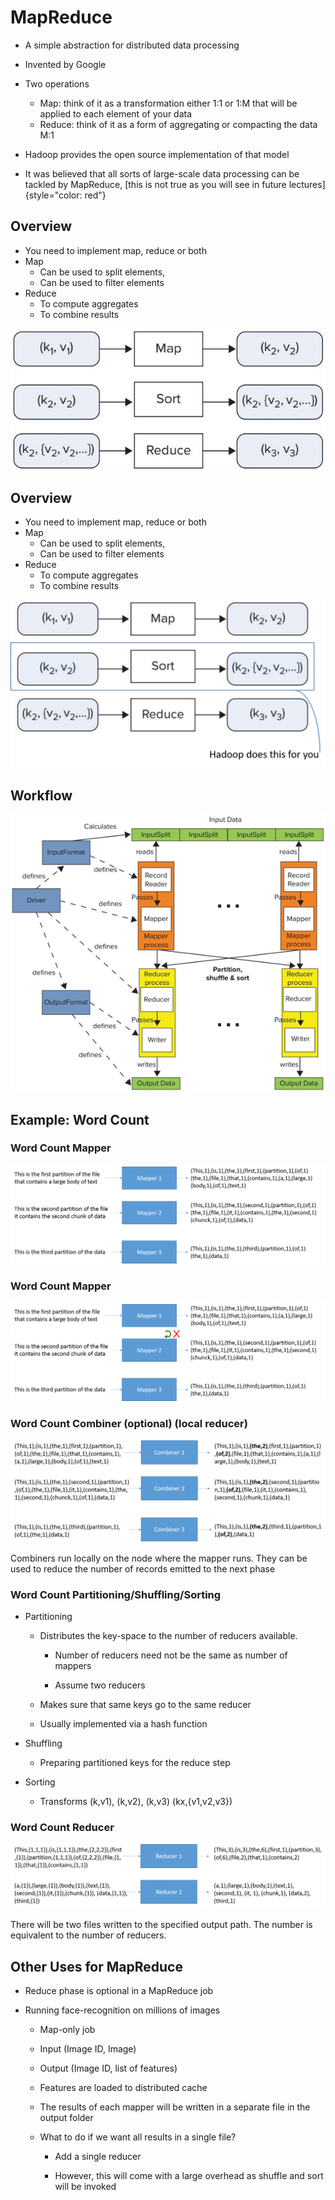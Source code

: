 # MapReduce

-   A simple abstraction for distributed data processing

-   Invented by Google

-   Two operations
    -   Map: think of it as a transformation either 1:1 or 1:M that will be applied to each element of your data
    -   Reduce: think of it as a form of aggregating or compacting the data M:1
-   Hadoop provides the open source implementation of that model

-   It was believed that all sorts of large-scale data processing can be tackled by MapReduce, [this is not true as you will see in future lectures]{style="color: red"}

## Overview


-   You need to implement map, reduce or both
-   Map
    -   Can be used to split elements,
    -   Can be used to filter elements
-   Reduce
    -   To compute aggregates
    -   To combine results

![inline](./attachments/MR1.jpg)

## Overview

-   You need to implement map, reduce or both
-   Map
    -   Can be used to split elements,
    -   Can be used to filter elements
-   Reduce
    -   To compute aggregates
    -   To combine results

![inline](./attachments/MR2.png)

## Workflow

![inline](./attachments/img3.png)

## Example: Word Count

### Word Count Mapper

![inline](./attachments/WordCountMapper1.png)

### Word Count Mapper

![inline](./attachments/WordCountMapper2.png)

### Word Count Combiner (optional) (local reducer)

![inline](./attachments/WordCountMapper3.png)

Combiners run locally on the node where the mapper runs. They can be used to reduce the number of records emitted to the next phase

### Word Count Partitioning/Shuffling/Sorting

-   Partitioning

    -   Distributes the key-space to the number of reducers available.

        -   Number of reducers need not be the same as number of mappers

        -   Assume two reducers

    -   Makes sure that same keys go to the same reducer

    -   Usually implemented via a hash function

-   Shuffling

    -   Preparing partitioned keys for the reduce step

-   Sorting

    -   Transforms (k,v1), (k,v2), (k,v3) (kx,{v1,v2,v3})

### Word Count Reducer

![inline](./attachments/WordCountReducer.png)

There will be two files written to the specified output path. The number is equivalent to the number of reducers.

## Other Uses for MapReduce

-   Reduce phase is optional in a MapReduce job

-   Running face-recognition on millions of images

    -   Map-only job

    -   Input (Image ID, Image)

    -   Output (Image ID, list of features)

    -   Features are loaded to distributed cache

    -   The results of each mapper will be written in a separate file in the output folder

    -   What to do if we want all results in a single file?

        -   Add a single reducer

        -   However, this will come with a large overhead as shuffle and sort will be invoked

